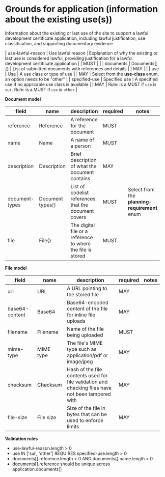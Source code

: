 # Grounds for application (information about the existing use(s))

Information about the existing or last use of the site to support 
a lawful development certificate application, including lawful justification,
use classification, and supporting documentary evidence


| use-lawful-reason | Use lawful reason | Explanation of why the existing or last use is considered lawful, 
providing justification for a lawful development certificate application
 |  | MUST |  |
| documents | Documents[]{} | List of submitted documents with references and details |  | MAY |  |
| use | Use | A use class or type of use |  | MAY | Select from the **use-class** enum. an option needs to be "other" |
| specified-use | Specified use | A specified use if no applicable use class is available |  | MAY | Rule: is a MUST if `use` is `sui`. Rule: is a MUST if `use` is `other` |


**Document model**

field | name | description | required | notes
-- | -- | -- | -- | --
reference | Reference | A reference for the document | MUST | 
name | Name | A name of a person | MUST | 
description | Description | Brief description of what the document contains | MAY | 
document-types | Document types[] | List of codelist references that the document covers | MUST | Select from the **planning-requirement** enum
file | File{} | The digital file or a reference to where the file is stored | MUST | 


**File model**

field | name | description | required | notes
-- | -- | -- | -- | --
url | URL | A URL pointing to the stored file | MAY | 
base64-content | Base64 | Base64-encoded content of the file for inline file uploads | MAY | 
filename | Filename | Name of the file being uploaded | MUST | 
mime-type | MIME type | The file's MIME type such as application/pdf or image/jpeg | MAY | 
checksum | Checksum | Hash of the file contents used for file validation and checking files have not been tampered with | MAY | 
file-size | File size | Size of the file in bytes that can be used to enforce limits | MAY | 

**Validation rules**

- use-lawful-reason.length > 0
- use IN ['sui', 'other'] REQUIRES specified-use.length > 0
- documents[].reference.length > 0 AND documents[].name.length > 0
- documents[].reference should be unique across application.documents[]